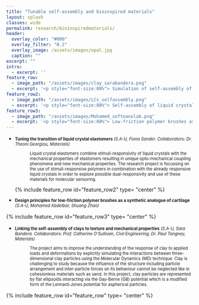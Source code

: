 ```yaml
---
title: "Tunable self-assembly and bioinspired materials"
layout: splash
classes: wide
permalink: research/bioinspiredmaterials/
header:
  overlay_color: "#000"
  overlay_filter: "0.2"
  overlay_image: /assets/images/opal.jpg
  caption: ""
excerpt: ""
intro: 
  - excerpt: ''
feature_row:
  - image_path: "/assets/images/clay_sarabandera.png"
  - excerpt: '<p style="font-size:80%"> Simulation of self-assembly of clay particles(represented by flat ellipsoids) interacting via the Gay-Berne potential. <em>(by Sara Bandera)</em></p>'
feature_row2:
  - image_path: "/assets/images/LCs_selfassembly.png"
  - excerpt: '<p style="font-size:80%"> Self-assembly of liquid crystals upon reduction of temperature using the python package LAMMPS with the Gay-Berne potential to describe the interaction between particles. <em>(by Fiona Sander)</em></p>'
feature_row3:
  - image_path: "/assets/images/Mohamed_softnanolab.png"
  - excerpt: '<p style="font-size:80%"> Low-friction polymer brushes as a synthetic analogue of cartilage. <em>(by Mohamed Abdelbar)</em></p>'
---
```

* <p style="font-size:80%"> <strong> Tuning the transition of liquid crystal elastomers </strong> <em>(S.A-U, Fiona Sander. Collaborators: Dr. Theoni Georgiou, Materials)</em></p>

  <p style="font-size:80%; margin-left:40px"> Liquid crystal elastomers combine stimuli-responsivity of liquid crystals with the mechanical properties of elastomers resulting in unique opto-mechanical coupling phenomena and new mechanical properties. The research project is focussing on the use of stimuli-responsive polymers in combination with the already responsive liquid crystals in order to explore possible dual-responsivity and use of these materials for molecular sensoring.</p> {% include feature_row id="feature_row2" type= "center" %}

* <p style="font-size:80%"> <strong> Design principles for low-friction polymer brushes as a synthetic analogue of cartilage </strong> <em>(S.A-U, Mohamed Abdelbar, Shuang Zhao)</em></p>

{% include feature_row id="feature_row3" type= "center" %}

* <p style="font-size:80%"> <strong>Linking the self-assembly of clays to texture and mechanical properties</strong> <em>(S.A-U, Sara Bandera. Collaborators: Prof. Catherine O’Sullivan, Civil Engineering; Dr. Paul Tangney, Materials)</em></p>

  <p style="font-size:80%; margin-left:40px"> The project aims to improve the understanding of the response of clay to applied loads and deformations by explicitly simulating the interactions between three-dimensional clay particles using the Molecular Dynamics (MD) technique. Clay is challenging to study because the influence of the structure including particle arrangement and inter-particle forces on its behaviour cannot be neglected like in cohesionless materials such as sand. In this project, clay particles are represented by flat ellipsoids interacting via the Gay-Berne (GB) potential which is a modified form of the Lennard-Jones potential for aspherical particles. </p> 

{% include feature_row id="feature_row" type= "center" %}
